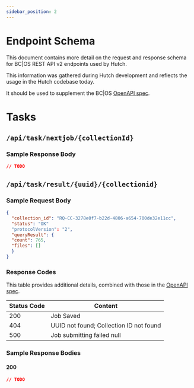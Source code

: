 ```yaml
---
sidebar_position: 2
---
```

# Endpoint Schema

This document contains more detail on the request and response schema for BC|OS REST API v2 endpoints used by Hutch.

This information was gathered during Hutch development and reflects the usage in the Hutch codebase today.

It should be used to supplement the BC|OS [OpenAPI spec](open-api).

# Tasks

## `/api/task/nextjob/{collectionId}`

### Sample Response Body

```json
// TODO
```

## `/api/task/result/{uuid}/{collectionid}`

### Sample Request Body
  
  ```json
  {
    "collection_id": "RQ-CC-3278e0f7-b22d-4806-a654-700de32e11cc",
    "status": "OK"
    "protocolVersion": "2",
    "queryResult": {
    "count": 765,
    "files": []
    }
  }
  ```

### Response Codes

This table provides additional details, combined with those in the [OpenAPI spec](open-api).

|Status Code|Content|
|---|---|
|200|Job Saved|
|404|UUID not found; Collection ID not found|
|500|Job submitting failed null|

### Sample Response Bodies

#### 200
```json
// TODO
```



